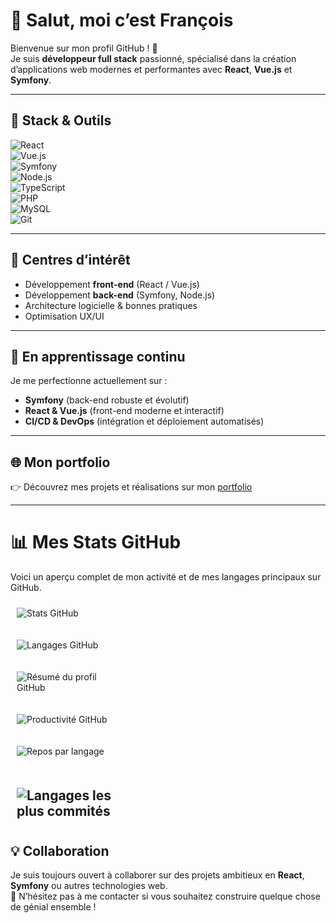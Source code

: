 # 👋 Salut, moi c’est François  

Bienvenue sur mon profil GitHub ! 🚀  
Je suis **développeur full stack** passionné, spécialisé dans la création d’applications web modernes et performantes avec **React**, **Vue.js** et **Symfony**.  

---

## 🔧 Stack & Outils  

![React](https://img.shields.io/badge/React-20232A?style=for-the-badge&logo=react&logoColor=61DAFB)  
![Vue.js](https://img.shields.io/badge/Vue.js-35495E?style=for-the-badge&logo=vue.js&logoColor=4FC08D)  
![Symfony](https://img.shields.io/badge/Symfony-000000?style=for-the-badge&logo=symfony&logoColor=white)  
![Node.js](https://img.shields.io/badge/Node.js-43853D?style=for-the-badge&logo=node.js&logoColor=white)  
![TypeScript](https://img.shields.io/badge/TypeScript-007ACC?style=for-the-badge&logo=typescript&logoColor=white)  
![PHP](https://img.shields.io/badge/PHP-777BB4?style=for-the-badge&logo=php&logoColor=white)  
![MySQL](https://img.shields.io/badge/MySQL-005C84?style=for-the-badge&logo=mysql&logoColor=white)  
![Git](https://img.shields.io/badge/Git-F05032?style=for-the-badge&logo=git&logoColor=white)  

---

## 👀 Centres d’intérêt  
- Développement **front-end** (React / Vue.js)  
- Développement **back-end** (Symfony, Node.js)  
- Architecture logicielle & bonnes pratiques  
- Optimisation UX/UI  

---

## 🌱 En apprentissage continu  
Je me perfectionne actuellement sur :  
- **Symfony** (back-end robuste et évolutif)  
- **React & Vue.js** (front-end moderne et interactif)  
- **CI/CD & DevOps** (intégration et déploiement automatisés)  

---

## 🌐 Mon portfolio  
👉 Découvrez mes projets et réalisations sur mon [portfolio](https://francois-giorgi-portfolio.netlify.app/)  

---

# 📊 Mes Stats GitHub

Voici un aperçu complet de mon activité et de mes langages principaux sur GitHub.

<!-- Stats générales -->
<img
  src="https://github-readme-stats.vercel.app/api?username=tchoifr&show_icons=true&theme=radical&include_all_commits=true"
  alt="Stats GitHub"
  style="max-width:31%; margin:10px"
/>

<!-- Langages les plus utilisés -->
<img
  src="https://github-readme-stats.vercel.app/api/top-langs/?username=tchoifr&layout=compact&theme=radical"
  alt="Langages GitHub"
  style="max-width:31%; margin:10px"
/>

<!-- Résumé global -->
<img
  src="http://github-profile-summary-cards.vercel.app/api/cards/profile-details?username=tchoifr&theme=radical"
  alt="Résumé du profil GitHub"
  style="max-width:31%; margin:10px"
/>

<!-- Nombre de commits par jour de la semaine -->
<img
  src="http://github-profile-summary-cards.vercel.app/api/cards/productive-time?username=tchoifr&theme=radical&utcOffset=1"
  alt="Productivité GitHub"
  style="max-width:31%; margin:10px"
/>

<!-- Stats par repo -->
<img
  src="http://github-profile-summary-cards.vercel.app/api/cards/repos-per-language?username=tchoifr&theme=radical"
  alt="Repos par langage"
  style="max-width:31%; margin:10px"
/>

<!-- Stats par commits/langage -->
<img
  src="http://github-profile-summary-cards.vercel.app/api/cards/most-commit-language?username=tchoifr&theme=radical"
  alt="Langages les plus commités"
  style="max-width:31%; margin:10px"
/>
---

## 💡 Collaboration  
Je suis toujours ouvert à collaborer sur des projets ambitieux en **React**, **Symfony** ou autres technologies web.  
💌 N’hésitez pas à me contacter si vous souhaitez construire quelque chose de génial ensemble !  
